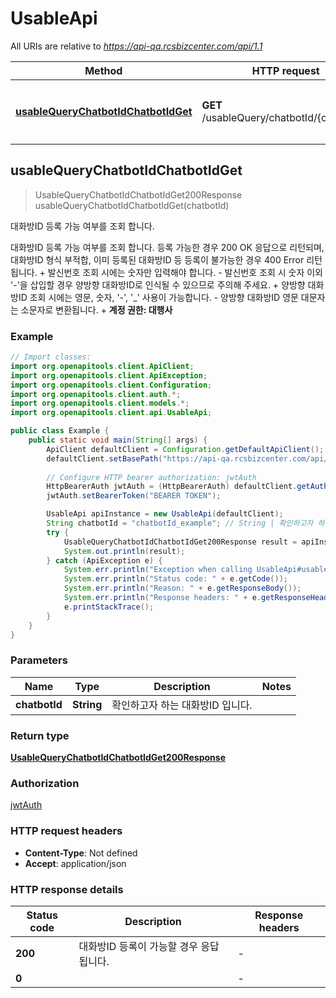# UsableApi

All URIs are relative to *https://api-qa.rcsbizcenter.com/api/1.1*

| Method | HTTP request | Description |
|------------- | ------------- | -------------|
| [**usableQueryChatbotIdChatbotIdGet**](UsableApi.md#usableQueryChatbotIdChatbotIdGet) | **GET** /usableQuery/chatbotId/{chatbotId} | 대화방ID 등록 가능 여부를 조회 합니다.  |



## usableQueryChatbotIdChatbotIdGet

> UsableQueryChatbotIdChatbotIdGet200Response usableQueryChatbotIdChatbotIdGet(chatbotId)

대화방ID 등록 가능 여부를 조회 합니다. 

대화방ID 등록 가능 여부를 조회 합니다. 등록 가능한 경우 200 OK 응답으로 리턴되며, 대화방ID 형식 부적합, 이미 등록된 대화방ID 등  등록이 불가능한 경우 400 Error 리턴됩니다.    + 발신번호 조회 시에는 숫자만 입력해야 합니다.       - 발신번호 조회 시 숫자 이외 &#39;-&#39;을 삽입할 경우 양방향 대화방ID로 인식될 수 있으므로 주의해 주세요.     + 양방향 대화방ID 조회 시에는 영문, 숫자, &#39;-&#39;, &#39;_&#39; 사용이 가능합니다.       - 양방향 대화방ID 영문 대문자는 소문자로 변환됩니다.      + **계정 권한: 대행사**   

### Example

```java
// Import classes:
import org.openapitools.client.ApiClient;
import org.openapitools.client.ApiException;
import org.openapitools.client.Configuration;
import org.openapitools.client.auth.*;
import org.openapitools.client.models.*;
import org.openapitools.client.api.UsableApi;

public class Example {
    public static void main(String[] args) {
        ApiClient defaultClient = Configuration.getDefaultApiClient();
        defaultClient.setBasePath("https://api-qa.rcsbizcenter.com/api/1.1");
        
        // Configure HTTP bearer authorization: jwtAuth
        HttpBearerAuth jwtAuth = (HttpBearerAuth) defaultClient.getAuthentication("jwtAuth");
        jwtAuth.setBearerToken("BEARER TOKEN");

        UsableApi apiInstance = new UsableApi(defaultClient);
        String chatbotId = "chatbotId_example"; // String | 확인하고자 하는 대화방ID 입니다.
        try {
            UsableQueryChatbotIdChatbotIdGet200Response result = apiInstance.usableQueryChatbotIdChatbotIdGet(chatbotId);
            System.out.println(result);
        } catch (ApiException e) {
            System.err.println("Exception when calling UsableApi#usableQueryChatbotIdChatbotIdGet");
            System.err.println("Status code: " + e.getCode());
            System.err.println("Reason: " + e.getResponseBody());
            System.err.println("Response headers: " + e.getResponseHeaders());
            e.printStackTrace();
        }
    }
}
```

### Parameters


| Name | Type | Description  | Notes |
|------------- | ------------- | ------------- | -------------|
| **chatbotId** | **String**| 확인하고자 하는 대화방ID 입니다. | |

### Return type

[**UsableQueryChatbotIdChatbotIdGet200Response**](UsableQueryChatbotIdChatbotIdGet200Response.md)

### Authorization

[jwtAuth](../README.md#jwtAuth)

### HTTP request headers

- **Content-Type**: Not defined
- **Accept**: application/json


### HTTP response details
| Status code | Description | Response headers |
|-------------|-------------|------------------|
| **200** | 대화방ID 등록이 가능할 경우 응답됩니다.  |  -  |
| **0** |  |  -  |

